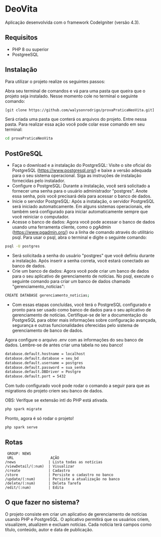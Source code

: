 # DeoVita

Aplicação desenvolvida com o framework CodeIgniter (versão 4.3).

## Requisitos
- PHP 8 ou superior
- PostgreeSQL

## Instalação

Para utilizar o projeto realize os seguintes passos:

Abra seu terminal de comandos e vá para uma pasta que queira que o projeto seja instalado. Nesse momento cole no terminal o seguinte comando:

```bash
[git clone https://github.com/walysonrodrigo/provaPraticaNeoVita.git]
```

Será criada uma pasta que conterá os arquivos do projeto. Entre nessa pasta. Para realizar essa ação você pode colar esse comando em seu terminal:

```bash
cd provaPraticaNeoVita
```

## PostGreSQL
- Faça o download e a instalação do PostgreSQL: Visite o site oficial do PostgreSQL (https://www.postgresql.org/) e baixe a versão adequada para o seu sistema operacional. Siga as instruções de instalação fornecidas pelo instalador.
- Configure o PostgreSQL: Durante a instalação, você será solicitado a fornecer uma senha para o usuário administrador "postgres". Anote essa senha, pois você precisará dela para acessar o banco de dados.
- Inicie o servidor PostgreSQL: Após a instalação, o servidor PostgreSQL será iniciado automaticamente. Em alguns sistemas operacionais, ele também será configurado para iniciar automaticamente sempre que você reiniciar o computador.
- Acesse o banco de dados: Agora você pode acessar o banco de dados usando uma ferramenta cliente, como o pgAdmin (https://www.pgadmin.org/) ou a linha de comando através do utilitário psql. Para usar o psql, abra o terminal e digite o seguinte comando:
```bash
psql -U postgres
```
- Será solicitada a senha do usuário "postgres" que você definiu durante a instalação. Após inserir a senha correta, você estará conectado ao banco de dados.
- Crie um banco de dados: Agora você pode criar um banco de dados para o seu aplicativo de gerenciamento de notícias. No psql, execute o seguinte comando para criar um banco de dados chamado "gerenciamento_noticias":
```bash
CREATE DATABASE gerenciamento_noticias;
```
- Com essas etapas concluídas, você terá o PostgreSQL configurado e pronto para ser usado como banco de dados para o seu aplicativo de gerenciamento de notícias. Certifique-se de ler a documentação do PostgreSQL para obter mais informações sobre configuração avançada, segurança e outras funcionalidades oferecidas pelo sistema de gerenciamento de banco de dados.

Agora configure o arquivo .env com as informações do seu banco de dados. Lembre-se de antes criar uma tabela no seu banco!

```bash
database.default.hostname = localhost
database.default.database = seu_bd
database.default.username = postgres
database.default.password = sua_senha
database.default.DBDriver = Postgre
database.default.port = 5432
```

Com tudo configurado você pode rodar o comando a seguir para que as migrations do projeto criem seu banco de dados. 

OBS: Verifque se extensão intl do PHP está ativada.

```bash
php spark migrate
```

Pronto, agora é só rodar o projeto!

```bash
php spark serve
```

## Rotas

```
 GROUP: NEWS
 URL                 AÇÃO
/news               | Lista todas as notícias
/viewDetail/(:num)  | Visualizar
/create             | Cadastro
/store              | Persiste o cadastro no banco
/update/(:num)      | Persiste a atualização no banco
/delete/(:num)      | Deleta Tarefa
/edit/(:num)        | Edita
```

## O que fazer no sistema?

O projeto consiste em criar um aplicativo de gerenciamento de notícias usando PHP e PostgreSQL. O aplicativo permitirá que os usuários criem, visualizem, atualizem e excluam notícias. Cada notícia terá campos como título, conteúdo, autor e data de publicação.
